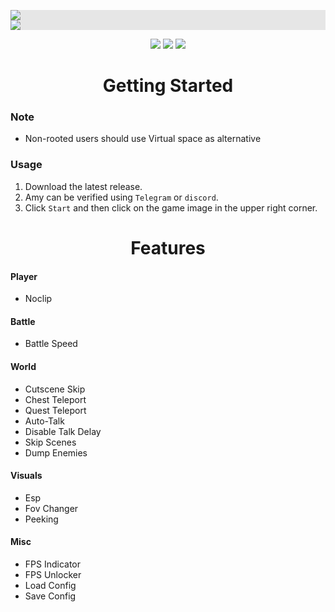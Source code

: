 <p align="center">
  <img style="display: block;-webkit-user-select: none;margin: auto;background-color: hsl(0, 0%, 90%);transition: background-color 300ms;" src="https://imgur.com/ZTHNYAc.png">
  <img style="display: block;-webkit-user-select: none;margin: auto;background-color: hsl(0, 0%, 90%);transition: background-color 300ms;" src="https://imgur.com/YrLrL4X.png">
</p>

<p align="center">
 <a href="https://github.com/Amy-Genshin/AMY_UPDATE/releases"><img src="https://img.shields.io/badge/Download-200k-brightgreen?style=for-the-badge"></a>
 <a href="https://discord.gg/bae9MXYhBF"><img src="https://img.shields.io/discord/1207191906958975006?label=Discord&logo=discord&style=for-the-badge&color=blue"></a>
 <a href="https://t.me/MengYanShare"><img src="https://img.shields.io/badge/Telegram-38.457-brightgreen?style=for-the-badge&logo=Telegram"></a>
</p>

<h1 align="center">Getting Started</h1>

### Note

- Non-rooted users should use Virtual space as alternative
 
### Usage

1. Download the latest release.
2. Amy can be verified using `Telegram` or `discord`.
3. Click `Start` and then click on the game image in the upper right corner.
   
<h1 align="center">Features</h1>

#### Player

- Noclip

#### Battle

- Battle Speed

#### World

- Cutscene Skip
- Chest Teleport
- Quest Teleport
- Auto-Talk
- Disable Talk Delay
- Skip Scenes
- Dump Enemies

#### Visuals

- Esp
- Fov Changer
- Peeking

#### Misc

- FPS Indicator
- FPS Unlocker
- Load Config
- Save Config

